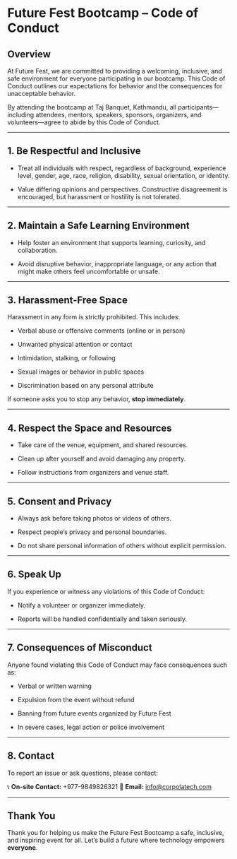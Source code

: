 
# **Future Fest Bootcamp – Code of Conduct**

## **Overview**

At Future Fest, we are committed to providing a welcoming, inclusive, and safe environment for everyone participating in our bootcamp. This Code of Conduct outlines our expectations for behavior and the consequences for unacceptable behavior.

By attending the bootcamp at Taj Banquet, Kathmandu, all participants—including attendees, mentors, speakers, sponsors, organizers, and volunteers—agree to abide by this Code of Conduct.

----------

## **1. Be Respectful and Inclusive**

-   Treat all individuals with respect, regardless of background, experience level, gender, age, race, religion, disability, sexual orientation, or identity.

-   Value differing opinions and perspectives. Constructive disagreement is encouraged, but harassment or hostility is not tolerated.


----------

## **2. Maintain a Safe Learning Environment**

-   Help foster an environment that supports learning, curiosity, and collaboration.

-   Avoid disruptive behavior, inappropriate language, or any action that might make others feel uncomfortable or unsafe.


----------

## **3. Harassment-Free Space**

Harassment in any form is strictly prohibited. This includes:

-   Verbal abuse or offensive comments (online or in person)

-   Unwanted physical attention or contact

-   Intimidation, stalking, or following

-   Sexual images or behavior in public spaces

-   Discrimination based on any personal attribute


If someone asks you to stop any behavior, **stop immediately**.

----------

## **4. Respect the Space and Resources**

-   Take care of the venue, equipment, and shared resources.

-   Clean up after yourself and avoid damaging any property.

-   Follow instructions from organizers and venue staff.


----------

## **5. Consent and Privacy**

-   Always ask before taking photos or videos of others.

-   Respect people’s privacy and personal boundaries.

-   Do not share personal information of others without explicit permission.


----------

## **6. Speak Up**

If you experience or witness any violations of this Code of Conduct:

-   Notify a volunteer or organizer immediately.

-   Reports will be handled confidentially and taken seriously.


----------

## **7. Consequences of Misconduct**

Anyone found violating this Code of Conduct may face consequences such as:

-   Verbal or written warning

-   Expulsion from the event without refund

-   Banning from future events organized by Future Fest

-   In severe cases, legal action or police involvement


----------

## **8. Contact**

To report an issue or ask questions, please contact:

📞 **On-site Contact:** +977-9849826321
📧 **Email:** info@corpolatech.com

----------

## **Thank You**

Thank you for helping us make the Future Fest Bootcamp a safe, inclusive, and inspiring event for all. Let’s build a future where technology empowers **everyone**.

